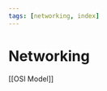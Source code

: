 ```yaml
---
tags: [networking, index]
---
```


# Networking

[[OSI Model]]

<!--

IP-address

MAC-address is a _unique identifier of a network card_, in 6-byte format, e.g. `0f:2b:5d:e7:a3:eb`

IP-addresses are conformed to MAC-addresses. ARP (Address Resolution Protocol) is a protocol used for that

Network Protocols are [[HTTP]], [[TCP]], [[UDP]], DNS, [[TLS]], IP, TCP, [[UDP]], ICMP, ARP, BGP, Ethernet

DNS is Domain Name System. Domain name

- [DNS in one picture](https://roadmap.sh/guides/dns-in-one-picture)

## Questions

- How internet works? https://roadmap.sh/guides/what-is-internet
- How browser works?
- How HTTP works?
- What is a port?
- What does network packet work? What are network frames?
- What are sockets?
- What is NAT?
- What is a latency?
- What is a ping?
- What is a TTL (time-to-live)?

_Round Trip Time_ is time spent on sending the signal + time spent on acknowledgement that signal was received

- Packet Analysis
- Routing Protocols

[[Wires]]

https://eater.net/inet

## Network Signal Encoding

Network messages can be of two kinds: _frames_ and _packets_

## LAN & WAN. Hubs, switches & routers

Hubs and switches work in _Local Area Networks_ (LAN, Intranet)

Routers allow connecting LANs to the global _Wide Area Network_ (WAN, Internet)

[[How browser works]]

Преобразование данных в цифровой сигнал сигнал. Кодировка обрабатывается сетевой картой (Network Interface Card, NIC), память которой содержит [[MAC Address]]

Сетевые сообщения могут быть двух видов - [[Frame|фреймы]] и [[Network Packet|пакеты]]


# TLS

Stands for **T**ransport **L**ayer **S**ecurity 

TLS is a cryptographic security protocol

TLS is the successor of the previous realization, SSL (Secure Sockets Layer)


# UDP

User Datagram Protocol

Протокол транспортного<sup>4</sup> уровня. Позволяет посылать сообщения без
установки специальных каналов передачи и не имеет механизмов
гарантированной доставки пакетов

### Notes

- Used for real-time data that is not required receive confirmation like streaming audio and video


-->


